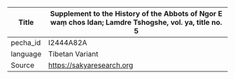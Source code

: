 |Title | Supplement to the History of the Abbots of Ngor E waṃ chos ldan; Lamdre Tshogshe, vol. ya, title no. 5 
| --- | --- 
|pecha_id | I2444A82A
|language | Tibetan Variant
|Source | https://sakyaresearch.org